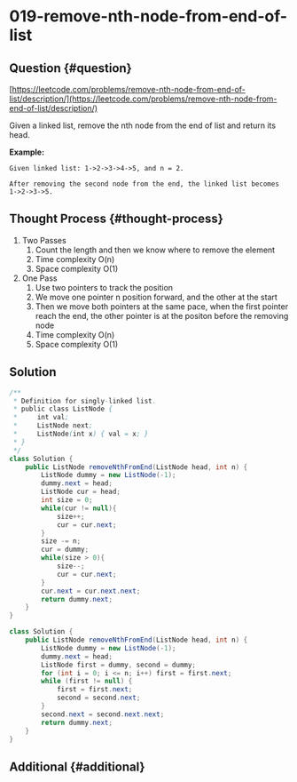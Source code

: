 # 019-remove-nth-node-from-end-of-list

## Question {#question}

[https://leetcode.com/problems/remove-nth-node-from-end-of-list/description/](https://leetcode.com/problems/remove-nth-node-from-end-of-list/description/)

Given a linked list, remove the nth node from the end of list and return its head.

**Example:**

```text
Given linked list: 1->2->3->4->5, and n = 2.

After removing the second node from the end, the linked list becomes 1->2->3->5.
```

## Thought Process {#thought-process}

1. Two Passes
   1. Count the length and then we know where to remove the element
   2. Time complexity O\(n\)
   3. Space complexity O\(1\)
2. One Pass
   1. Use two pointers to track the position
   2. We move one pointer n position forward, and the other at the start
   3. Then we move both pointers at the same pace, when the first pointer reach the end, the other pointer is at the positon before the removing node
   4. Time complexity O\(n\)
   5. Space complexity O\(1\)

## Solution

```java
/**
 * Definition for singly-linked list.
 * public class ListNode {
 *     int val;
 *     ListNode next;
 *     ListNode(int x) { val = x; }
 * }
 */
class Solution {
    public ListNode removeNthFromEnd(ListNode head, int n) {
        ListNode dummy = new ListNode(-1);
        dummy.next = head;
        ListNode cur = head;
        int size = 0;
        while(cur != null){
            size++;
            cur = cur.next;
        }
        size -= n;
        cur = dummy;
        while(size > 0){
            size--;
            cur = cur.next;
        }
        cur.next = cur.next.next;
        return dummy.next;
    }
}
```

```java
class Solution {
    public ListNode removeNthFromEnd(ListNode head, int n) {
        ListNode dummy = new ListNode(-1);
        dummy.next = head;
        ListNode first = dummy, second = dummy;
        for (int i = 0; i <= n; i++) first = first.next;
        while (first != null) {
            first = first.next;
            second = second.next;
        }
        second.next = second.next.next;
        return dummy.next;
    }
}
```

## Additional {#additional}

